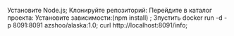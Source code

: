 Установите Node.js;
Клонируйте репозиторий:
Перейдите в каталог проекта:
Установите зависимости:(npm install) ;
Зпустить docker run -d -p 8091:8091 azshoo/alaska:1.0;
curl http://localhost:8091/info;
